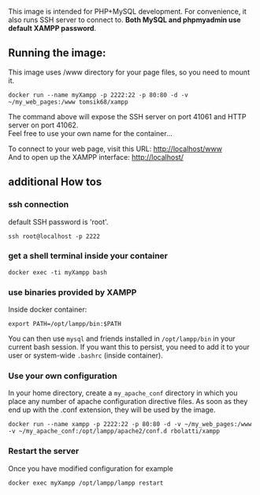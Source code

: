 This image is intended for PHP+MySQL development. For convenience, it also runs SSH server to connect to. __Both MySQL and phpmyadmin use default XAMPP password__.


## Running the image:

This image uses /www directory for your page files, so you need to mount it.

```
docker run --name myXampp -p 2222:22 -p 80:80 -d -v ~/my_web_pages:/www tomsik68/xampp
```
The command above will expose the SSH server on port 41061 and HTTP server on port 41062.    
Feel free to use your own name for the container...

To connect to your web page, visit this URL: [http://localhost/www](http://localhost/www)    
And to open up the XAMPP interface: [http://localhost/](http://localhost/)

## additional How tos

### ssh connection

default SSH password is 'root'.

```
ssh root@localhost -p 2222
```

### get a shell terminal inside your container

```
docker exec -ti myXampp bash
```

### use binaries provided by XAMPP

Inside docker container:
```
export PATH=/opt/lampp/bin:$PATH
```
You can then use `mysql` and friends installed in `/opt/lampp/bin` in your current bash session. If you want this to persist, you need to add it to your user or system-wide `.bashrc` (inside container).

### Use your own configuration

In your home directory, create a `my_apache_conf` directory in which you place any number of apache configuration directive files. As soon as they end up with the .conf extension, they will be used by the image.

```
docker run --name xampp -p 2222:22 -p 80:80 -d -v ~/my_web_pages:/www  -v ~/my_apache_conf:/opt/lampp/apache2/conf.d rbolatti/xampp
```

### Restart the server

Once you have modified configuration for example
```
docker exec myXampp /opt/lampp/lampp restart
```
